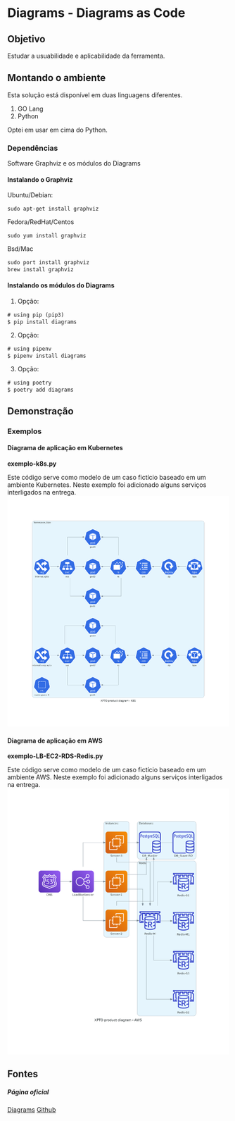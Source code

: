 # Diagrams - Diagrams as Code

## Objetivo
Estudar a usuabilidade e aplicabilidade da ferramenta.

## Montando o ambiente
Esta solução está disponível em duas linguagens diferentes.
1. GO Lang
2. Python

Optei em usar em cima do Python.

### Dependências
Software Graphviz e os módulos do Diagrams

#### Instalando o Graphviz
Ubuntu/Debian:
```
sudo apt-get install graphviz
```
Fedora/RedHat/Centos
```
sudo yum install graphviz
```

Bsd/Mac
```
sudo port install graphviz
brew install graphviz
```

#### Instalando os módulos do Diagrams
1. Opção:
```
# using pip (pip3)
$ pip install diagrams
```
2. Opção:
```
# using pipenv
$ pipenv install diagrams
```

3. Opção:
```
# using poetry
$ poetry add diagrams
```
## Demonstração
### Exemplos

#### Diagrama de aplicação em Kubernetes
**exemplo-k8s.py**

Este código serve como modelo de um caso fictício baseado em um ambiente Kubernetes.
Neste exemplo foi adicionado alguns serviços interligados na entrega.
![XPTO product diagram - K8S](xpto_product_diagram-k8s.png)


#### Diagrama de aplicação em AWS
**exemplo-LB-EC2-RDS-Redis.py**

Este código serve como modelo de um caso fictício baseado em um ambiente AWS.
Neste exemplo foi adicionado alguns serviços interligados na entrega.
![XPTO product diagram - K8S](xpto_product_diagram-aws.png)

## Fontes
##### Página oficial
[Diagrams](https://https://diagrams.mingrammer.com/)
[Github](https://github.com/mingrammer/diagrams)

